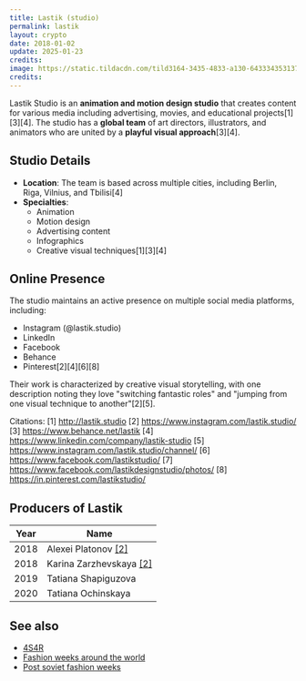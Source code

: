 ```yaml
---
title: Lastik (studio)
permalink: lastik
layout: crypto
date: 2018-01-02
update: 2025-01-23
credits:
image: https://static.tildacdn.com/tild3164-3435-4833-a130-643334353137/red-Logo_latin_rgb-0.png
credits:
---
```


Lastik Studio is an **animation and motion design studio** that creates content for various media including advertising, movies, and educational projects[1][3][4]. The studio has a **global team** of art directors, illustrators, and animators who are united by a **playful visual approach**[3][4].

## Studio Details
- **Location**: The team is based across multiple cities, including Berlin, Riga, Vilnius, and Tbilisi[4]
- **Specialties**:
  - Animation
  - Motion design
  - Advertising content
  - Infographics
  - Creative visual techniques[1][3][4]

## Online Presence
The studio maintains an active presence on multiple social media platforms, including:
- Instagram (@lastik.studio)
- LinkedIn
- Facebook
- Behance
- Pinterest[2][4][6][8]

Their work is characterized by creative visual storytelling, with one description noting they love "switching fantastic roles" and "jumping from one visual technique to another"[2][5].

Citations:
[1] http://lastik.studio
[2] https://www.instagram.com/lastik.studio/
[3] https://www.behance.net/lastik
[4] https://www.linkedin.com/company/lastik-studio
[5] https://www.instagram.com/lastik.studio/channel/
[6] https://www.facebook.com/lastikstudio/
[7] https://www.facebook.com/lastikdesignstudio/photos/
[8] https://in.pinterest.com/lastikstudio/

## Producers of Lastik

|Year|Name|
|-|-|
|2018|Alexei Platonov <span id="a2">[\[2\]](#f2)</span>|
|2018|Karina Zarzhevskaya <span id="a2">[\[2\]](#f2)</span>|
|2019|Tatiana Shapiguzova|
|2020|Tatiana Ochinskaya|

## See also

+ [4S4R](4s4r)
+ [Fashion weeks around the world](fashion-weeks-around-the-world)
+ [Post soviet fashion weeks](post-soviet-fashion-weeks)
